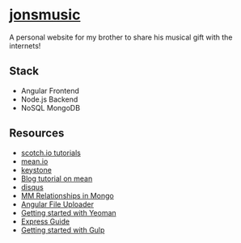 [jonsmusic](http://jonsmusic.herokuapp.com/)
=========

A personal website for my brother to share his musical gift with the internets!

## Stack
* Angular Frontend
* Node.js Backend
* NoSQL MongoDB

## Resources
* [scotch.io tutorials](http://scotch.io/tutorials)
* [mean.io](http://mean.io/)
* [keystone](http://keystonejs.com/)
* [Blog tutorial on mean](http://howtonode.org/express-mongodb)
* [disqus](http://disqus.com/)
* [MM Relationships in Mongo](http://blog.markstarkman.com/blog/2011/09/15/mongodb-many-to-many-relationship-data-modeling/)
* [Angular File Uploader](http://github.com/danialfarid/angular-file-upload)
* [Getting started with Yeoman](http://yeoman.io/learning/)
* [Express Guide](http://expressjs.com/guide.html)
* [Getting started with Gulp](http://travismaynard.com/writing/getting-started-with-gulp)
